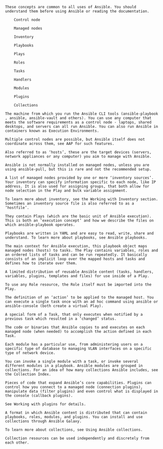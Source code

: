 <!--Ansible concepts-->
    These concepts are common to all uses of Ansible. You should understand them before using Ansible or reading the documentation.

        Control node
        
        Managed nodes
        
        Inventory
        
        Playbooks
        
        Plays
        
        Roles
        
        Tasks
        
        Handlers
        
        Modules
        
        Plugins
        
        Collections

<!--Control node-->
    The machine from which you run the Ansible CLI tools (ansible-playbook , ansible, ansible-vault and others). You can use any computer that meets the software requirements as a control node - laptops, shared desktops, and servers can all run Ansible. You can also run Ansible in containers known as Execution Environments.
    
    Multiple control nodes are possible, but Ansible itself does not coordinate across them, see AAP for such features.

<!--Managed nodes-->
    Also referred to as ‘hosts’, these are the target devices (servers, network appliances or any computer) you aim to manage with Ansible.
    
    Ansible is not normally installed on managed nodes, unless you are using ansible-pull, but this is rare and not the recommended setup.

<!--Inventory-->
    A list of managed nodes provided by one or more ‘inventory sources’. Your inventory can specify information specific to each node, like IP address. It is also used for assigning groups, that both allow for node selection in the Play and bulk variable assignment.
    
    To learn more about inventory, see the Working with Inventory section. Sometimes an inventory source file is also referred to as a ‘hostfile’.

<!--Playbooks-->
    They contain Plays (which are the basic unit of Ansible execution). This is both an ‘execution concept’ and how we describe the files on which ansible-playbook operates.
    
    Playbooks are written in YAML and are easy to read, write, share and understand. To learn more about playbooks, see Ansible playbooks.

<!--Plays-->
    The main context for Ansible execution, this playbook object maps managed nodes (hosts) to tasks. The Play contains variables, roles and an ordered lists of tasks and can be run repeatedly. It basically consists of an implicit loop over the mapped hosts and tasks and defines how to iterate over them.

<!--Roles-->
    A limited distribution of reusable Ansible content (tasks, handlers, variables, plugins, templates and files) for use inside of a Play.
    
    To use any Role resource, the Role itself must be imported into the Play.

<!--Tasks-->
    The definition of an ‘action’ to be applied to the managed host. You can execute a single task once with an ad hoc command using ansible or ansible-console (both create a virtual Play).

<!--Handlers-->
    A special form of a Task, that only executes when notified by a previous task which resulted in a ‘changed’ status.

<!--Modules-->
    The code or binaries that Ansible copies to and executes on each managed node (when needed) to accomplish the action defined in each Task.
    
    Each module has a particular use, from administering users on a specific type of database to managing VLAN interfaces on a specific type of network device.
    
    You can invoke a single module with a task, or invoke several different modules in a playbook. Ansible modules are grouped in collections. For an idea of how many collections Ansible includes, see the Collection Index.

<!--Plugins-->
    Pieces of code that expand Ansible’s core capabilities. Plugins can control how you connect to a managed node (connection plugins), manipulate data (filter plugins) and even control what is displayed in the console (callback plugins).
    
    See Working with plugins for details.

<!--Collections-->
    A format in which Ansible content is distributed that can contain playbooks, roles, modules, and plugins. You can install and use collections through Ansible Galaxy.
    
    To learn more about collections, see Using Ansible collections.
    
    Collection resources can be used independently and discretely from each other.